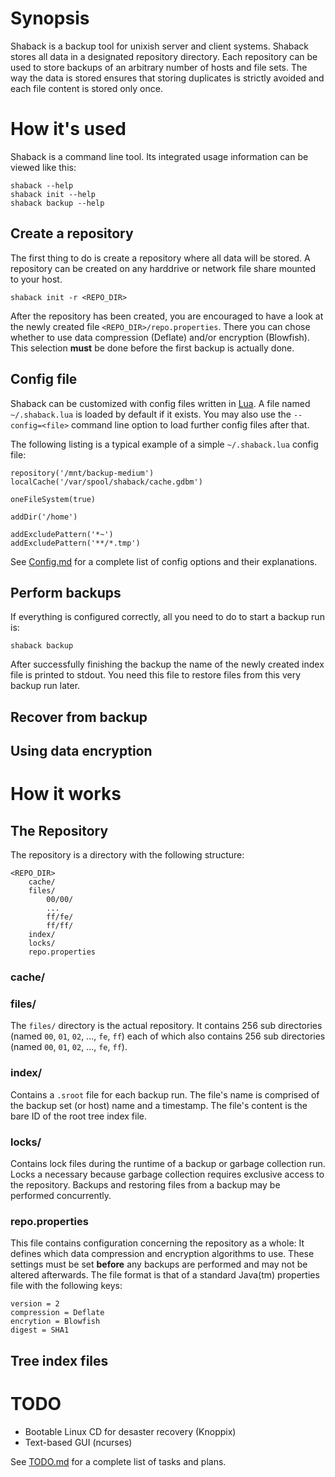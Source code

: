 Synopsis
===========================

Shaback is a backup tool for unixish server and client systems. Shaback stores all data in a designated repository directory. Each repository can be used to store backups of an arbitrary number of hosts and file sets. The way the data is stored ensures that storing duplicates is strictly avoided and each file content is stored only once.

How it's used
===========================

Shaback is a command line tool. Its integrated usage information can be viewed like this:

    shaback --help
    shaback init --help
    shaback backup --help

Create a repository
---------------------------

The first thing to do is create a repository where all data will be stored. A repository can be created on any harddrive or network file share mounted to your host.

    shaback init -r <REPO_DIR>

After the repository has been created, you are encouraged to have a look at the newly created file `<REPO_DIR>/repo.properties`. There you can chose whether to use data compression (Deflate) and/or encryption (Blowfish). This selection **must** be done before the first backup is actually done.

Config file
---------------------------

Shaback can be customized with config files written in [Lua](http://www.lua.org). A file named `~/.shaback.lua` is loaded by default if it exists. You may also use the `--config=<file>` command line option to load further config files after that.

The following listing is a typical example of a simple `~/.shaback.lua` config file:

    repository('/mnt/backup-medium')
    localCache('/var/spool/shaback/cache.gdbm')

    oneFileSystem(true)

    addDir('/home')

    addExcludePattern('*~')
    addExcludePattern('**/*.tmp')

See [Config.md](https://github.com/workflo/shaback/blob/master/Config.md) for a complete list of config options and their explanations.

Perform backups
---------------------------

If everything is configured correctly, all you need to do to start a backup run is:

    shaback backup

After successfully finishing the backup the name of the newly created index file is printed to stdout. You need this file to restore files from this very backup run later.

Recover from backup
---------------------------


Using data encryption
---------------------------


How it works
===========================

The Repository
---------------------------

The repository is a directory with the following structure:

	<REPO_DIR>
     	cache/
		files/
			00/00/
     		...
			ff/fe/
			ff/ff/
		index/
		locks/
		repo.properties

### cache/

### files/

The `files/` directory is the actual repository. It contains 256 sub directories (named `00`, `01`, `02`, ..., `fe`, `ff`) each of which also contains 256 sub directories (named `00`, `01`, `02`, ..., `fe`, `ff`).

### index/

Contains a `.sroot` file for each backup run. The file's name is comprised of the backup set (or host) name and a timestamp. The file's content is the bare ID of the root tree index file.

### locks/

Contains lock files during the runtime of a backup or garbage collection run.
Locks a necessary because garbage collection requires exclusive access to the repository. Backups and restoring files from a backup may be performed concurrently.

### repo.properties

This file contains configuration concerning the repository as a whole: It defines which data compression and encryption algorithms to use. These settings must be set **before** any backups are performed and may not be altered afterwards.
The file format is that of a standard Java(tm) properties file with the following keys:

	version = 2
	compression = Deflate
	encrytion = Blowfish
	digest = SHA1

## Tree index files

TODO
===========================

- Bootable Linux CD for desaster recovery (Knoppix)
- Text-based GUI (ncurses)

See [TODO.md](https://github.com/workflo/shaback/blob/master/TODO.md) for a complete list of tasks and plans.

